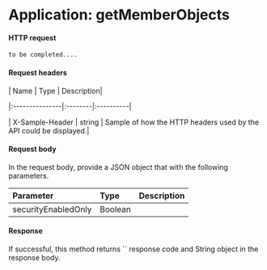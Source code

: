 # Application: getMemberObjects


#### HTTP request
```http
to be completed....
```
#### Request headers
| Name       | Type | Description|

|:---------------|:--------|:----------|

| X-Sample-Header  | string  | Sample of how the HTTP headers used by the API could be displayed.|

#### Request body
In the request body, provide a JSON object that with the following parameters.

| Parameter	   | Type	|Description|
|:---------------|:--------|:----------|
|securityEnabledOnly|Boolean||

#### Response
If successful, this method returns `` response code and String object in the response body.
